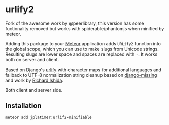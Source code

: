 urlify2
=======

Fork of the awesome work by @peerlibrary, this version has some fuctionality removed but works with spiderable/phantomjs when minified by meteor.

Adding this package to your [Meteor](http://www.meteor.com/) application adds `URLify2` function into the global scope,
which you can use to make slugs from Unicode strings. Resulting slugs are lower space and spaces are replaced with `-`.
It works both on server and client.

Based on Django's [urlify](https://github.com/django/django/blob/master/django/contrib/admin/static/admin/js/urlify.js)
with character maps for additional languages and fallback to UTF-8 normalization string cleanup based on
[django-missing](https://github.com/mitar/django-missing) and work by [Richard Ishida](http://rishida.net/).

Both client and server side.

Installation
------------

``` sh
meteor add jplatimer:urlif2-minifiable
```
